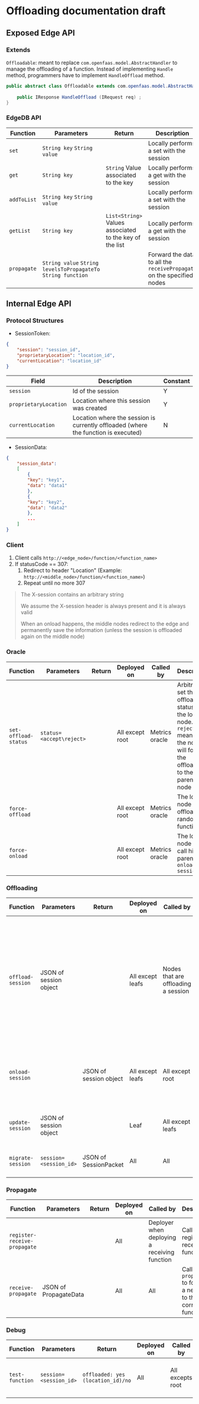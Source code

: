 # Offloading documentation draft

## Exposed Edge API

### Extends

`Offloadable`: meant to replace `com.openfaas.model.AbstractHandler` to manage the offloading of a function. Instead of implementing `Handle` method, programmers have to implement `HandleOffload` method.

```java
public abstract class Offloadable extends com.openfaas.model.AbstractHandler {
    
    public IResponse HandleOffload (IRequest req) ;
}
```

### EdgeDB API

| Function    | Parameters                                                    | Return                                                  | Description                                                           |
|-------------|---------------------------------------------------------------|---------------------------------------------------------|-----------------------------------------------------------------------|
| `set`       | `String key` `String value`                                   |                                                         | Locally performs a set with the session                               |
| `get`       | `String key`                                                  | `String` Value associated to the key                    | Locally performs a get with the session                               |
| `addToList` | `String key` `String value`                                   |                                                         | Locally performs a set with the session                               |
| `getList`   | `String key`                                                  | `List<String>` Values associated to the key of the list | Locally performs a get with the session                               |
| `propagate` | `String value` `String levelsToPropagateTo` `String function` |                                                         | Forward the data to all the `receivePropagate` on the specified nodes |

## Internal Edge API

### Protocol Structures

* SessionToken:

```JSON
{
    "session": "session_id", 
    "proprietaryLocation": "location_id", 
    "currentLocation": "location_id"
}
```

| Field                     | Description                                                                        | Constant |
|---------------------------|------------------------------------------------------------------------------------|----------|
| `session`                 | Id of the session                                                                  | Y        |
| `proprietaryLocation`     | Location where this session was created                                            | Y        |
| `currentLocation`         | Location where the session is currently offloaded (where the function is executed) | N        |

* SessionData:

```JSON
{
    "session_data":
    [
        {
        "key": "key1",
        "data": "data1"
        },
        {
        "key": "key2",
        "data": "data2"
        },
        ...
    ]
}
```

### Client

1. Client calls `http://<edge_node>/function/<function_name>`
2. If statusCode == 307:
   1. Redirect to header "Location" (Example: `http://<middle_node>/function/<function_name>`)
   2. Repeat until no more 307

> The X-session contains an arbitrary string
> 
> We assume the X-session header is always present and it is always valid
> 
> When an onload happens, the middle nodes redirect to the edge and permanently save the information (unless the session is offloaded again on the middle node)

### Oracle

| Function             | Parameters               | Return | Deployed on     | Called by       | Description                                                                                                                          |
|----------------------|--------------------------|--------|-----------------|-----------------|--------------------------------------------------------------------------------------------------------------------------------------|
| `set-offload-status` | `status=<accept\reject>` |        | All except root | Metrics oracle  | Arbitrarily set the offloading status of the local node. `reject` means that the node will forward the offloading to the parent node |
| `force-offload`      |                          |        | All except root | Metrics oracle  | The local node has to offload a random function                                                                                      |
| `force-onload`       |                          |        | All except root | Metrics oracle  | The local node has to call his parent's `onload-session`                                                                             |

### Offloading

| Function          | Parameters             | Return                 | Deployed on      | Called by                           | Description                                                                                                                                                                                                                                                                                                                                   |
|-------------------|------------------------|------------------------|------------------|-------------------------------------|-----------------------------------------------------------------------------------------------------------------------------------------------------------------------------------------------------------------------------------------------------------------------------------------------------------------------------------------------|
| `offload-session` | JSON of session object |                        | All except leafs | Nodes that are offloading a session | Called to offload a session. The receiving node can decide if offload the session also or accept it based on the current offloading status. If the local node actually accept the offloading it has to update the session object and perform the migration from `currentLocation` to itself and update `proprietaryLocation`'s session object |                                                                                                                                                                                                                                                                                     |
| `onload-session`  |                        | JSON of session object | All except leafs | All except root                     | Children call it on parent to unload sessions, if the parent has some sessions coming from the child subtree. Returns an arbitrary number of sessions objects                                                                                                                                                                                 |
| `update-session`  | JSON of session object |                        | Leaf             | All except leafs                    | The local node has just accepted an offload, so it has to update the session object of the leaf                                                                                                                                                                                                                                               |
| `migrate-session` | `session=<session_id>` | JSON of SessionPacket  | All              | All                                 | Called on the nodes that have a session that is not theirs anymore                                                                                                                                                                                                                                                                            |

### Propagate

| Function                     | Parameters            | Return | Deployed on | Called by                                    | Description                                                             |
|------------------------------|-----------------------|--------|-------------|----------------------------------------------|-------------------------------------------------------------------------|
| `register-receive-propagate` |                       |        | All         | Deployer when deploying a receiving function | Called to register a receiving function                                 |
| `receive-propagate`          | JSON of PropagateData |        | All         | All                                          | Called by `propagate()` to forward a new value to the correct functions |

### Debug

| Function          | Parameters             | Return                            | Deployed on | Called by                           | Description                                                                                                                                                                                                                                                                                                                                   |
|-------------------|------------------------|-----------------------------------|-------------|-------------------------------------|-----------------------------------------------------------------------------------------------------------------------------------------------------------------------------------------------------------------------------------------------------------------------------------------------------------------------------------------------|
| `test-function`   | `session=<session_id>` | `offloaded: yes (location_id)/no` | All         | All excepts root                    | Clients call it on leafs. Children call it on parents                                                                                                                                                                                                                                                                                         |
